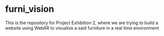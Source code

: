 # furni_vision
This is the repository for Project Exhibition 2, where we are trying to build a website using WebAR to visualize a said furniture in a real time environment
